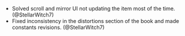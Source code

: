 - Solved scroll and mirror UI not updating the item most of the time. (@StellarWitch7)
- Fixed inconsistency in the distortions section of the book and made constants revisions. (@StellarWitch7)